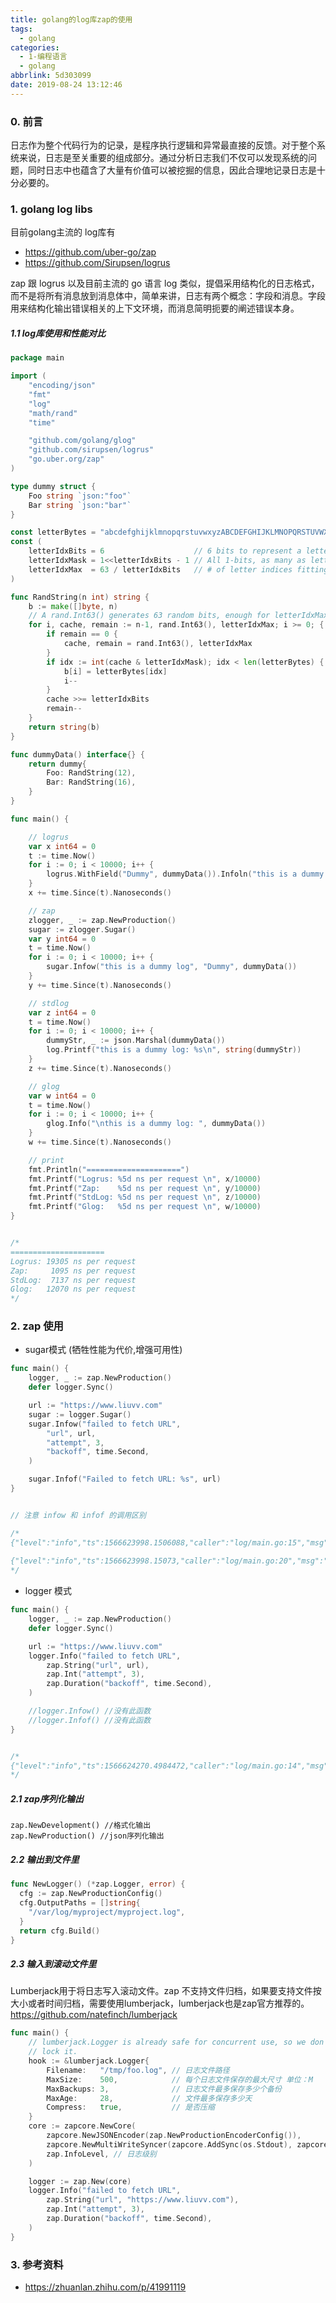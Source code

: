 ```yaml
---
title: golang的log库zap的使用
tags:
  - golang
categories:
  - 1-编程语言
  - golang
abbrlink: 5d303099
date: 2019-08-24 13:12:46
---
```




### 0. 前言

日志作为整个代码行为的记录，是程序执行逻辑和异常最直接的反馈。对于整个系统来说，日志是至关重要的组成部分。通过分析日志我们不仅可以发现系统的问题，同时日志中也蕴含了大量有价值可以被挖掘的信息，因此合理地记录日志是十分必要的。

<!-- more -->

### 1. golang log libs

目前golang主流的 log库有

+ https://github.com/uber-go/zap
+ https://github.com/Sirupsen/logrus

zap 跟 logrus 以及目前主流的 go 语言 log 类似，提倡采用结构化的日志格式，而不是将所有消息放到消息体中，简单来讲，日志有两个概念：字段和消息。字段用来结构化输出错误相关的上下文环境，而消息简明扼要的阐述错误本身。

##### 1.1 log库使用和性能对比

```go
package main

import (
	"encoding/json"
	"fmt"
	"log"
	"math/rand"
	"time"

	"github.com/golang/glog"
	"github.com/sirupsen/logrus"
	"go.uber.org/zap"
)

type dummy struct {
	Foo string `json:"foo"`
	Bar string `json:"bar"`
}

const letterBytes = "abcdefghijklmnopqrstuvwxyzABCDEFGHIJKLMNOPQRSTUVWXYZ"
const (
	letterIdxBits = 6                    // 6 bits to represent a letter index
	letterIdxMask = 1<<letterIdxBits - 1 // All 1-bits, as many as letterIdxBits
	letterIdxMax  = 63 / letterIdxBits   // # of letter indices fitting in 63 bits
)

func RandString(n int) string {
	b := make([]byte, n)
	// A rand.Int63() generates 63 random bits, enough for letterIdxMax letters!
	for i, cache, remain := n-1, rand.Int63(), letterIdxMax; i >= 0; {
		if remain == 0 {
			cache, remain = rand.Int63(), letterIdxMax
		}
		if idx := int(cache & letterIdxMask); idx < len(letterBytes) {
			b[i] = letterBytes[idx]
			i--
		}
		cache >>= letterIdxBits
		remain--
	}
	return string(b)
}

func dummyData() interface{} {
	return dummy{
		Foo: RandString(12),
		Bar: RandString(16),
	}
}

func main() {

	// logrus
	var x int64 = 0
	t := time.Now()
	for i := 0; i < 10000; i++ {
		logrus.WithField("Dummy", dummyData()).Infoln("this is a dummy log")
	}
	x += time.Since(t).Nanoseconds()

	// zap
	zlogger, _ := zap.NewProduction()
	sugar := zlogger.Sugar()
	var y int64 = 0
	t = time.Now()
	for i := 0; i < 10000; i++ {
		sugar.Infow("this is a dummy log", "Dummy", dummyData())
	}
	y += time.Since(t).Nanoseconds()

	// stdlog
	var z int64 = 0
	t = time.Now()
	for i := 0; i < 10000; i++ {
		dummyStr, _ := json.Marshal(dummyData())
		log.Printf("this is a dummy log: %s\n", string(dummyStr))
	}
	z += time.Since(t).Nanoseconds()

	// glog
	var w int64 = 0
	t = time.Now()
	for i := 0; i < 10000; i++ {
		glog.Info("\nthis is a dummy log: ", dummyData())
	}
	w += time.Since(t).Nanoseconds()

	// print
	fmt.Println("=====================")
	fmt.Printf("Logrus: %5d ns per request \n", x/10000)
	fmt.Printf("Zap:    %5d ns per request \n", y/10000)
	fmt.Printf("StdLog: %5d ns per request \n", z/10000)
	fmt.Printf("Glog:   %5d ns per request \n", w/10000)
}


/*
=====================
Logrus: 19305 ns per request
Zap:     1095 ns per request
StdLog:  7137 ns per request
Glog:   12070 ns per request
*/
```



### 2. zap 使用

+ sugar模式 (牺牲性能为代价,增强可用性)

```go
func main() {
	logger, _ := zap.NewProduction()
	defer logger.Sync()

	url := "https://www.liuvv.com"
	sugar := logger.Sugar()
	sugar.Infow("failed to fetch URL",
		"url", url,
		"attempt", 3,
		"backoff", time.Second,
	)

	sugar.Infof("Failed to fetch URL: %s", url)
}


// 注意 infow 和 infof 的调用区别

/*
{"level":"info","ts":1566623998.1506088,"caller":"log/main.go:15","msg":"failed to fetch URL","url":"https://www.liuvv.com","attempt":3,"backoff":1}
 
{"level":"info","ts":1566623998.15073,"caller":"log/main.go:20","msg":"Failed to fetch URL: https://www.liuvv.com"}
*/
```

+ logger 模式

```go
func main() {
	logger, _ := zap.NewProduction()
	defer logger.Sync()

	url := "https://www.liuvv.com"
	logger.Info("failed to fetch URL",
		zap.String("url", url),
		zap.Int("attempt", 3),
		zap.Duration("backoff", time.Second),
	)

	//logger.Infow() //没有此函数
	//logger.Infof() //没有此函数
}


/*
{"level":"info","ts":1566624270.4984472,"caller":"log/main.go:14","msg":"failed to fetch URL","url":"https://www.liuvv.com","attempt":3,"backoff":1}
*/
```



##### 2.1 zap序列化输出

```
zap.NewDevelopment() //格式化输出
zap.NewProduction() //json序列化输出
```



##### 2.2 输出到文件里

```go
func NewLogger() (*zap.Logger, error) {
  cfg := zap.NewProductionConfig()
  cfg.OutputPaths = []string{
    "/var/log/myproject/myproject.log",
  }
  return cfg.Build()
}
```



##### 2.3 输入到滚动文件里

Lumberjack用于将日志写入滚动文件。zap 不支持文件归档，如果要支持文件按大小或者时间归档，需要使用lumberjack，lumberjack也是zap官方推荐的。https://github.com/natefinch/lumberjack

```go
func main() {
	// lumberjack.Logger is already safe for concurrent use, so we don't need to
	// lock it.
	hook := &lumberjack.Logger{
		Filename:   "/tmp/foo.log", // 日志文件路径
		MaxSize:    500,            // 每个日志文件保存的最大尺寸 单位：M
		MaxBackups: 3,              // 日志文件最多保存多少个备份
		MaxAge:     28,             // 文件最多保存多少天
		Compress:   true,           // 是否压缩
	}
	core := zapcore.NewCore(
		zapcore.NewJSONEncoder(zap.NewProductionEncoderConfig()),                       // 编码器配置
		zapcore.NewMultiWriteSyncer(zapcore.AddSync(os.Stdout), zapcore.AddSync(hook)), // 打印到控制台和文件
		zap.InfoLevel, // 日志级别
	)

	logger := zap.New(core)
	logger.Info("failed to fetch URL",
		zap.String("url", "https://www.liuvv.com"),
		zap.Int("attempt", 3),
		zap.Duration("backoff", time.Second),
	)
}
```



### 3. 参考资料

+ https://zhuanlan.zhihu.com/p/41991119
